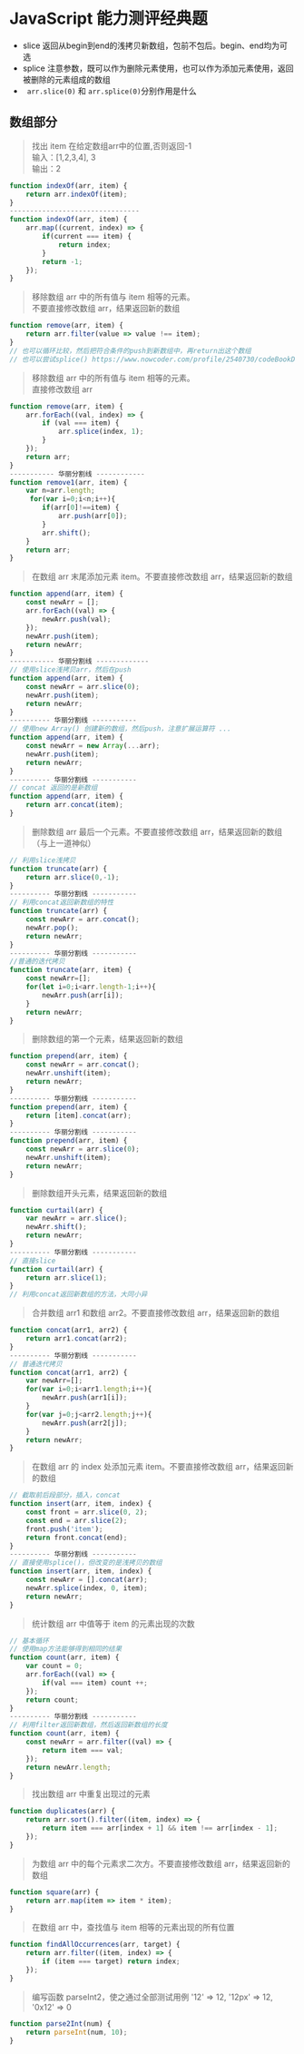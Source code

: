 # JavaScript 能力测评经典题
- slice 返回从begin到end的浅拷贝新数组，包前不包后。begin、end均为可选
- splice 注意参数，既可以作为删除元素使用，也可以作为添加元素使用，返回被删除的元素组成的数组
- ` arr.slice(0)` 和 `arr.splice(0)`分别作用是什么
## 数组部分
> 找出 item 在给定数组arr中的位置,否则返回-1  
> 输入：[1,2,3,4], 3  
> 输出：2  
```js
function indexOf(arr, item) {
    return arr.indexOf(item);
}
--------------------------------
function indexOf(arr, item) {
    arr.map((current, index) => {
        if(current === item) {
            return index;
        }
        return -1;
    });
}
```

> 移除数组 arr 中的所有值与 item 相等的元素。  
> 不要直接修改数组 arr，结果返回新的数组
```js
function remove(arr, item) {
    return arr.filter(value => value !== item);
}
// 也可以循环比较，然后把符合条件的push到新数组中，再return出这个数组
// 也可以尝试splice() https://www.nowcoder.com/profile/2540730/codeBookDetail?submissionId=12702329
```

> 移除数组 arr 中的所有值与 item 相等的元素。  
> 直接修改数组 arr
```js
function remove(arr, item) {
    arr.forEach((val, index) => {
        if (val === item) {
            arr.splice(index, 1);
        }
    });
    return arr;
}
----------- 华丽分割线 ------------
function remove1(arr, item) {
    var n=arr.length;
     for(var i=0;i<n;i++){
        if(arr[0]!==item) {
            arr.push(arr[0]);
        }   
        arr.shift(); 
    }
    return arr;
}
```

> 在数组 arr 末尾添加元素 item。不要直接修改数组 arr，结果返回新的数组
```js
function append(arr, item) {
    const newArr = [];
    arr.forEach((val) => {
        newArr.push(val);
    });
    newArr.push(item);
    return newArr;
}
----------- 华丽分割线 -------------
// 使用slice浅拷贝arr，然后在push
function append(arr, item) {
    const newArr = arr.slice(0);
    newArr.push(item);
    return newArr;
}
---------- 华丽分割线 -----------
// 使用new Array() 创建新的数组，然后push，注意扩展运算符 ...
function append(arr, item) {
    const newArr = new Array(...arr);
    newArr.push(item);
    return newArr;
}
---------- 华丽分割线 -----------
// concat 返回的是新数组
function append(arr, item) {
    return arr.concat(item);
}
```

> 删除数组 arr 最后一个元素。不要直接修改数组 arr，结果返回新的数组（与上一道神似）
```js
// 利用slice浅拷贝
function truncate(arr) {
    return arr.slice(0,-1);
}
---------- 华丽分割线 -----------
// 利用concat返回新数组的特性
function truncate(arr) {
    const newArr = arr.concat();
    newArr.pop();
    return newArr;
}
---------- 华丽分割线 -----------
//普通的迭代拷贝
function truncate(arr, item) {
    const newArr=[];
    for(let i=0;i<arr.length-1;i++){
        newArr.push(arr[i]);
    }
    return newArr;
}
```

> 删除数组的第一个元素，结果返回新的数组  
```js
function prepend(arr, item) {
    const newArr = arr.concat();
    newArr.unshift(item);
    return newArr;
}
---------- 华丽分割线 -----------
function prepend(arr, item) {
    return [item].concat(arr);
}
---------- 华丽分割线 -----------
function prepend(arr, item) {
    const newArr = arr.slice(0);
    newArr.unshift(item);
    return newArr;
}
```

> 删除数组开头元素，结果返回新的数组  
```js
function curtail(arr) {
    var newArr = arr.slice();
    newArr.shift();
    return newArr;
}
---------- 华丽分割线 -----------
// 直接slice
function curtail(arr) {
    return arr.slice(1);
}
// 利用concat返回新数组的方法，大同小异
```

> 合并数组 arr1 和数组 arr2。不要直接修改数组 arr，结果返回新的数组
```js
function concat(arr1, arr2) {
    return arr1.concat(arr2);
}
---------- 华丽分割线 -----------
// 普通迭代拷贝
function concat(arr1, arr2) {
    var newArr=[];
    for(var i=0;i<arr1.length;i++){
        newArr.push(arr1[i]);
    }
    for(var j=0;j<arr2.length;j++){
        newArr.push(arr2[j]);
    }
    return newArr;
}
```
> 在数组 arr 的 index 处添加元素 item。不要直接修改数组 arr，结果返回新的数组
```js
// 截取前后段部分，插入，concat
function insert(arr, item, index) {
    const front = arr.slice(0, 2);
    const end = arr.slice(2);
    front.push('item');
    return front.concat(end);
}
---------- 华丽分割线 -----------
// 直接使用splice()，但改变的是浅拷贝的数组
function insert(arr, item, index) {
    const newArr = [].concat(arr);
    newArr.splice(index, 0, item);
    return newArr;
}
```

> 统计数组 arr 中值等于 item 的元素出现的次数
```js
// 基本循环
// 使用map方法能够得到相同的结果
function count(arr, item) {
    var count = 0;
    arr.forEach((val) => {
        if(val === item) count ++;
    });
    return count;
}
---------- 华丽分割线 -----------
// 利用filter返回新数组，然后返回新数组的长度
function count(arr, item) {
    const newArr = arr.filter((val) => {
        return item === val;
    });
    return newArr.length;
}
```

> 找出数组 arr 中重复出现过的元素
```js
function duplicates(arr) {
    return arr.sort().filter((item, index) => {
        return item === arr[index + 1] && item !== arr[index - 1];
    });
}
```

> 为数组 arr 中的每个元素求二次方。不要直接修改数组 arr，结果返回新的数组
```js
function square(arr) {
    return arr.map(item => item * item);
}
```

> 在数组 arr 中，查找值与 item 相等的元素出现的所有位置
```js
function findAllOccurrences(arr, target) {
    return arr.filter((item, index) => {
        if (item === target) return index;
    });
}
```

> 编写函数 parseInt2，使之通过全部测试用例 '12' => 12, '12px' => 12, '0x12' => 0
```js
function parse2Int(num) {
    return parseInt(num, 10);
}
```



